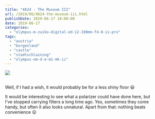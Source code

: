 ```yaml
---
title: "4624 - The Museum III"
url: /2019/06/4624-the-museum-iii.html
publishDate: 2019-06-17 18:00:00
date: 2019-06-17
categories: 
  - "olympus-m-zuiko-digital-ed-12-100mm-f4-0-is-pro"
tags: 
  - "austria"
  - "burgenland"
  - "castle"
  - "stadtschlaining"
  - "olympus-om-d-e-m1-mk-ii"
---
```

<div class="container">
<div class="center"><a target="_blank" href="https://d25zfm9zpd7gm5.cloudfront.net/1200x1200/2018/20180402_115157_lr.jpg"><img class="webfeedsFeaturedVisual" src="https://d25zfm9zpd7gm5.cloudfront.net/0600x0600/2018/20180402_115157_lr.jpg" /></a></div>
</div>
<br />

Well, if I had a wish, it would probably be for a less shiny floor
:smiley:

It would be interesting to see what a polarizer could have done here, but I've stopped carrying filters a long time ago. Yes, sometimes they come handy, but often it also looks unnatural. Apart from that: nothing beats convenience :stuck_out_tongue: